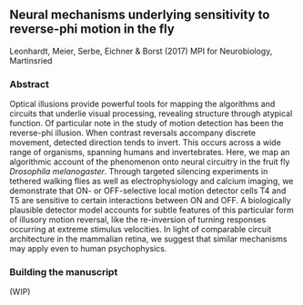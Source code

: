 ## Neural mechanisms underlying sensitivity to reverse-phi motion in the fly

Leonhardt, Meier, Serbe, Eichner & Borst (2017)
MPI for Neurobiology, Martinsried

### Abstract

Optical illusions provide powerful tools for mapping the algorithms and
circuits that underlie visual processing, revealing structure through atypical
function. Of particular note in the study of motion detection has been the
reverse-phi illusion. When contrast reversals accompany discrete movement,
detected direction tends to invert. This occurs across a wide range of
organisms, spanning humans and invertebrates. Here, we map an algorithmic
account of the phenomenon onto neural circuitry in the fruit fly *Drosophila
melanogaster*. Through targeted silencing experiments in tethered walking flies
as well as electrophysiology and calcium imaging, we demonstrate that ON- or
OFF-selective local motion detector cells T4 and T5 are sensitive to certain
interactions between ON and OFF. A biologically plausible detector model
accounts for subtle features of this particular form of illusory motion
reversal, like the re-inversion of turning responses occurring at extreme
stimulus velocities. In light of comparable circuit architecture in the
mammalian retina, we suggest that similar mechanisms may apply even to human
psychophysics.

### Building the manuscript

(WIP)